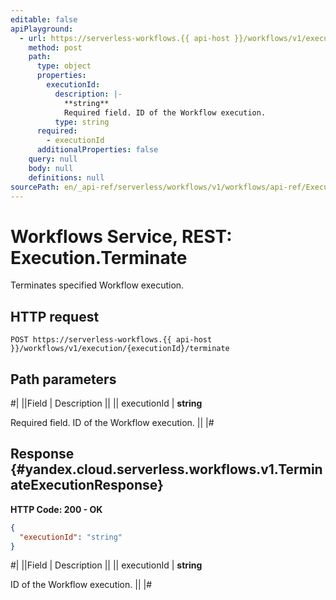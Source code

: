 ```yaml
---
editable: false
apiPlayground:
  - url: https://serverless-workflows.{{ api-host }}/workflows/v1/execution/{executionId}/terminate
    method: post
    path:
      type: object
      properties:
        executionId:
          description: |-
            **string**
            Required field. ID of the Workflow execution.
          type: string
      required:
        - executionId
      additionalProperties: false
    query: null
    body: null
    definitions: null
sourcePath: en/_api-ref/serverless/workflows/v1/workflows/api-ref/Execution/terminate.md
---
```


# Workflows Service, REST: Execution.Terminate

Terminates specified Workflow execution.

## HTTP request

```
POST https://serverless-workflows.{{ api-host }}/workflows/v1/execution/{executionId}/terminate
```

## Path parameters

#|
||Field | Description ||
|| executionId | **string**

Required field. ID of the Workflow execution. ||
|#

## Response {#yandex.cloud.serverless.workflows.v1.TerminateExecutionResponse}

**HTTP Code: 200 - OK**

```json
{
  "executionId": "string"
}
```

#|
||Field | Description ||
|| executionId | **string**

ID of the Workflow execution. ||
|#